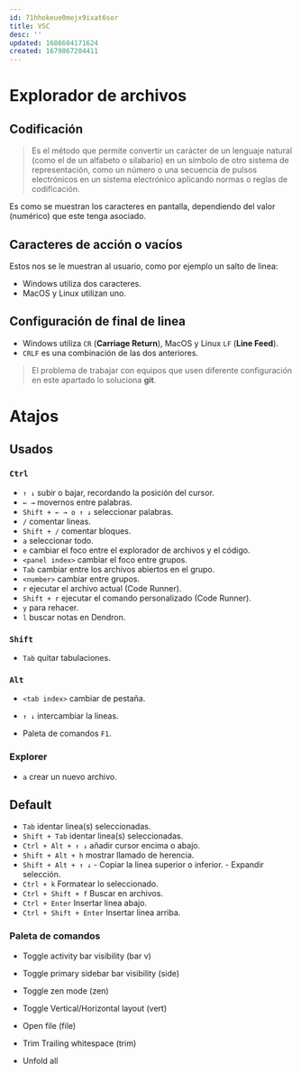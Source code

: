 ```yaml
---
id: 71hhokeue0mejx9ixat6sor
title: VSC
desc: ''
updated: 1686604171624
created: 1679867204411
---
```


# Explorador de archivos

## Codificación

> Es el método que permite convertir un carácter de un lenguaje natural (como el de un alfabeto o silabario) en un símbolo de otro sistema de representación, como un número o una secuencia de pulsos electrónicos en un sistema electrónico aplicando normas o reglas de codificación.

Es como se muestran los caracteres en pantalla, dependiendo del valor (numérico) que este tenga asociado.

## Caracteres de acción o vacíos

Estos nos se le muestran al usuario, como por ejemplo un salto de linea:

- Windows utiliza dos caracteres.
- MacOS y Linux utilizan uno.

## Configuración de final de linea

- Windows utiliza `CR` (**Carriage Return**), MacOS y Linux `LF` (**Line Feed**).
- `CRLF` es una combinación de las dos anteriores.

> El problema de trabajar con equipos que usen diferente configuración en este apartado lo soluciona **git**.

# Atajos

## Usados

### `Ctrl`


- `↑ ↓` subir o bajar, recordando la posición del cursor.
- `← →` movernos entre palabras.
- `Shift + ← → o ↑ ↓` seleccionar palabras.
- `/` comentar lineas.
- `Shift + /` comentar bloques.
- `a` seleccionar todo.
- `e` cambiar el foco entre el explorador de archivos y el código.
- `<panel index>` cambiar el foco entre grupos.
- `Tab` cambiar entre los archivos abiertos en el grupo.
- `<number>` cambiar entre grupos.
- `r` ejecutar el archivo actual (Code Runner).
- `Shift + r` ejecutar el comando personalizado (Code Runner).
- `y` para rehacer.
- `l` buscar notas en Dendron.

### `Shift`

- `Tab` quitar tabulaciones.

### `Alt`

- `<tab index>` cambiar de pestaña.
- `↑ ↓` intercambiar la lineas.

- Paleta de comandos `F1`.

### Explorer

- `a` crear un nuevo archivo.

## Default

- `Tab` identar linea(s) seleccionadas.
- `Shift + Tab` identar linea(s) seleccionadas.
- `Ctrl + Alt + ↑ ↓` añadir cursor encima o abajo.
- `Shift + Alt + h` mostrar llamado de herencia.
- `Shift + Alt + ↑ ↓`
		- Copiar la linea superior o inferior.
		- Expandir selección.
- `Ctrl + k` Formatear lo seleccionado.
- `Ctrl + Shift + f` Buscar en archivos.
- `Ctrl + Enter` Insertar linea abajo.
- `Ctrl + Shift + Enter` Insertar linea arriba.

### Paleta de comandos

- Toggle activity bar visibility (bar v)

- Toggle primary sidebar bar visibility (side)

- Toggle zen mode (zen)

- Toggle Vertical/Horizontal layout (vert)

- Open file (file)

- Trim Trailing whitespace (trim)

- Unfold all